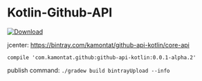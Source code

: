 # Kotlin-Github-API 
[ ![Download](https://api.bintray.com/packages/kamontat/github-api-kotlin/core-api/images/download.svg) ](https://bintray.com/kamontat/github-api-kotlin/core-api/_latestVersion)


jcenter: https://bintray.com/kamontat/github-api-kotlin/core-api

```
compile 'com.kamontat.github:github-api-kotlin:0.0.1-alpha.2'
```

publish command: `./gradew build bintrayUpload --info`